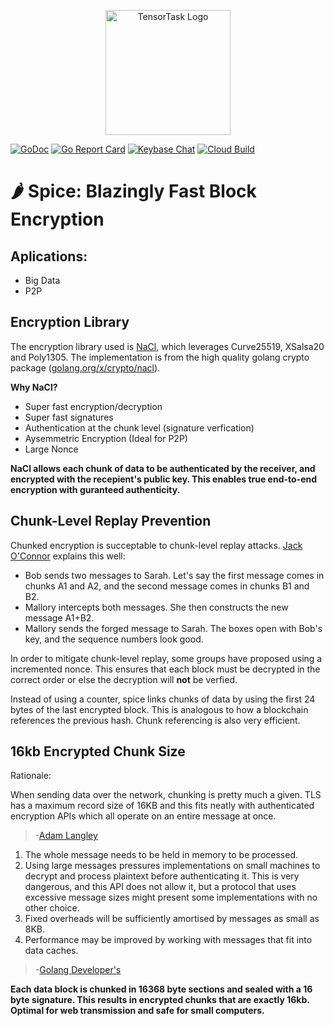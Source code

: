 <p align="center">
<img width="200" alt="TensorTask Logo" src="https://storage.googleapis.com/tensortask-static/tensortask_transparent.png">
</p>

[![GoDoc][1]][2] [![Go Report Card][3]][4] [![Keybase Chat][5]][6] [![Cloud Build][7]][8]

[1]: https://godoc.org/github.com/tensortask/spice?status.svg
[2]: https://godoc.org/github.com/tensortask/spice
[3]: https://goreportcard.com/badge/github.com/tensortask/spice
[4]: https://goreportcard.com/report/github.com/tensortask/spice
[5]: https://img.shields.io/badge/keybase%20chat-tensortask.public-blue.svg
[6]: https://keybase.io/team/tensortask.public
[7]: https://storage.googleapis.com/tensortask-static/build/spice.svg
[8]: https://github.com/sbsends/cloud-build-badge

[9]: http://nacl.cr.yp.to/
[10]: https://godoc.org/golang.org/x/crypto/nacl
[11]: https://crypto.stackexchange.com/questions/22435/public-key-encryption-and-big-files-with-nacl#answer-31554
[12]: https://www.imperialviolet.org/2014/06/27/streamingencryption.html
[13]: https://godoc.org/golang.org/x/crypto/nacl/secretbox

# 🌶 Spice: Blazingly Fast Block Encryption

## Aplications:
* Big Data
* P2P

## Encryption Library

The encryption library used is [NaCl][9], which leverages Curve25519, XSalsa20 and Poly1305. The implementation is from the high quality golang crypto package ([golang.org/x/crypto/nacl][10]).

**Why NaCl?**

* Super fast encryption/decryption
* Super fast signatures
* Authentication at the chunk level (signature verfication)
* Aysemmetric Encryption (Ideal for P2P)
* Large Nonce

**NaCl allows each chunk of data to be authenticated by the receiver, and encrypted with the recepient's public key. This enables true end-to-end encryption with guranteed authenticity.**

## Chunk-Level Replay Prevention
Chunked encryption is succeptable to chunk-level replay attacks. [Jack O'Connor][11] explains this well: 

* Bob sends two messages to Sarah. Let's say the first message comes in chunks A1 and A2, and the second message comes in chunks B1 and B2.
* Mallory intercepts both messages. She then constructs the new message A1+B2.
* Mallory sends the forged message to Sarah. The boxes open with Bob's key, and the sequence numbers look good.


In order to mitigate chunk-level replay, some groups have proposed using a incremented nonce. This ensures that each block must be decrypted in the correct order or else the decryption will **not** be verfied.

Instead of using a counter, spice links chunks of data by using the first 24 bytes of the last encrypted block. This is analogous to how a blockchain references the previous hash. Chunk referencing is also very efficient.

## 16kb Encrypted Chunk Size
Rationale: 

When sending data over the network, chunking is pretty much a given. TLS has a maximum record size of 16KB and this fits neatly with authenticated encryption APIs which all operate on an entire message at once.
>-[Adam Langley][11]



1. The whole message needs to be held in memory to be processed.
2. Using large messages pressures implementations on small machines to decrypt and process plaintext before authenticating it. This is very dangerous, and this API does not allow it, but a protocol that uses excessive message sizes might present some implementations with no other choice.
3. Fixed overheads will be sufficiently amortised by messages as small as 8KB.
4. Performance may be improved by working with messages that fit into data caches.
>-[Golang Developer's][13]

**Each data block is chunked in 16368 byte sections and sealed with a 16 byte signature. This results in encrypted chunks that are exactly 16kb. Optimal for web transmission and safe for small computers.**
